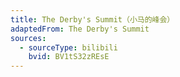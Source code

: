 ```yaml
---
title: The Derby's Summit（小马的峰会）
adaptedFrom: The Derby's Summit
sources:
  - sourceType: bilibili
    bvid: BV1tS32zREsE
---
```

